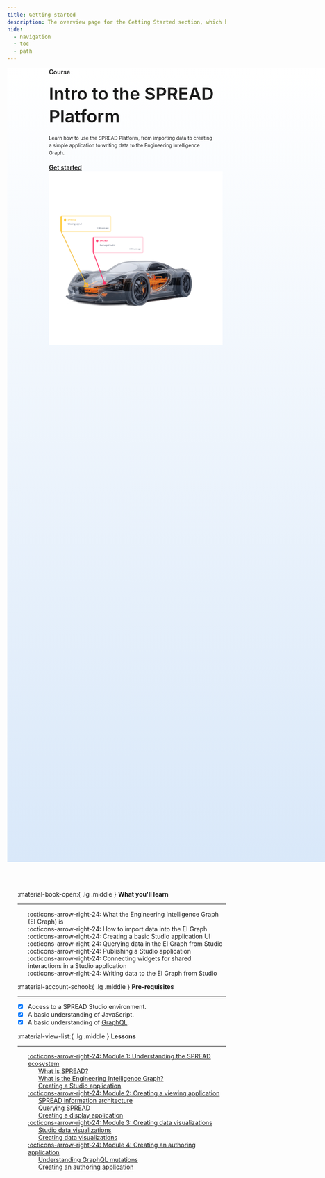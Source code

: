 ```yaml
---
title: Getting started
description: The overview page for the Getting Started section, which has learning content for using the SPREAD Platform.
hide:
  - navigation
  - toc
  - path
---
```


<!--
README

For guidance on how to write documenation, see https://dev.stage.spread.ai/docs/contributor/guide.html. Contact Documentation when this document is ready for review.
-->

<style>
     .md-typeset h1, .md-source-file, .md-typeset hr {
          display: none;
     }

     .md-typeset [data-preview], .md-typeset abbr {
          border-bottom: none;
     }

     .md-main__inner {
          margin: 0 !important;
     }

     .md-content__button {
          margin: 8.25px !important;
     }

     article.md-content__inner {
          margin: 0 !important;
          padding-bottom: 3em;
          padding-top: 3em;
     }

     .header {
          width: 100vw;
          background-image: linear-gradient(0deg,#d9e8f9,white);
          min-height: 45vh;
          padding-bottom: 2em;
     }

     .header > .right-header-course {
          display: inline-block !important;
          text-align: left;
          font-weight: 600;
          width: 40vw;
          padding-left: 10vw;
     }

     .header > .left-header-course {
          display: inline-block !important;
          text-align: right;
          min-width: 40vw;
          padding-left: 10vw;
     }

     li {
          list-style-type: none !important;
     }

     nav.md-footer__inner {
          display: none !important;
     }
</style>

<div class='header'>

<div class='right-header-course'>
	<div style='color: var(--primary)'>Course</div>
	<div style='padding-top: 1rem; padding-bottom: 1rem; font-size: 2.5rem; line-height: 1.3' markdown>Intro to the SPREAD Platform</div>
	<div style='line-height: 1.5; font-weight: 400; font-size: 0.7rem'>Learn how to use the SPREAD Platform, from importing data to creating a simple application to writing data to the Engineering Intelligence Graph.</div>
     <br>
     <div>
          <a href="module-1/what-is-spread.html" class="md-button md-button--primary">Get started</a>
     </div>
</div>

<div class='left-header-course'>
     <img src="src/car-diagnosis-demo.png" alt="Image of a car undergoing diagnostics" width="400" class="skip-lightbox">
</div>

</div>

<br>
<br>
<br>

<div class='grid cards' style='max-width: 90vw !important; margin: auto' markdown>

- :material-book-open:{ .lg .middle } __What you'll learn__

    ---

     - :octicons-arrow-right-24: What the Engineering Intelligence Graph (EI Graph) is
     - :octicons-arrow-right-24: How to import data into the EI Graph
     - :octicons-arrow-right-24: Creating a basic Studio application UI
     - :octicons-arrow-right-24: Querying data in the EI Graph from Studio
     - :octicons-arrow-right-24: Publishing a Studio application
     - :octicons-arrow-right-24: Connecting widgets for shared interactions in a Studio application
     - :octicons-arrow-right-24: Writing data to the EI Graph from Studio

- :material-account-school:{ .lg .middle } __Pre-requisites__

    ---

     - [x] Access to a SPREAD Studio environment.
     - [x] A basic understanding of JavaScript.
     - [x] A basic understanding of [GraphQL](https://graphql.org/learn/).

- :material-view-list:{ .lg .middle } __Lessons__

    ---

     - [:octicons-arrow-right-24: Module 1: Understanding the SPREAD ecosystem](module-1/what-is-spread.md)
          - [What is SPREAD?](module-1/what-is-spread.md)
          - [What is the Engineering Intelligence Graph?](module-1/what-is-eig.md)
          - [Creating a Studio application](module-1/creating-a-studio-application.md)
     - [:octicons-arrow-right-24: Module 2: Creating a viewing application](module-2/understanding-spread-information-architecture.md)
          - [SPREAD information architecture](module-2/understanding-spread-information-architecture.md)
          - [Querying SPREAD](module-2/querying-spread.md)
          - [Creating a display application](module-2/creating-a-display-application.md)
     - [:octicons-arrow-right-24: Module 3: Creating data visualizations](module-3/studio-data-visualizations.md)
          - [Studio data visualizations](module-3/studio-data-visualizations.md)
          - [Creating data visualizations](module-3/creating-data-visualizations.md)
     - [:octicons-arrow-right-24: Module 4: Creating an authoring application](module-4/understanding-graphql-mutations.md)
          - [Understanding GraphQL mutations](module-4/understanding-graphql-mutations.md)
          - [Creating an authoring application](module-4/creating-an-authoring-app.md)

</div>
<br>
<br>
